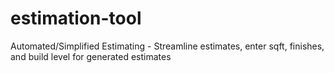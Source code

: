 # estimation-tool
Automated/Simplified Estimating - Streamline estimates, enter sqft, finishes, and build level for generated estimates
